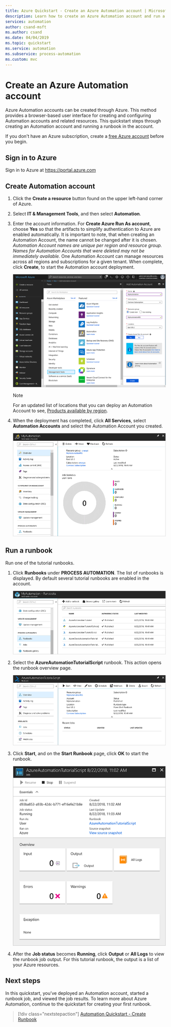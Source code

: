 ```yaml
---
title: Azure Quickstart - Create an Azure Automation account | Microsoft Docs
description: Learn how to create an Azure Automation account and run a runbook
services: automation
author: csand-msft
ms.author: csand
ms.date: 04/04/2019
ms.topic: quickstart
ms.service: automation
ms.subservice: process-automation
ms.custom: mvc
---
```


# Create an Azure Automation account

Azure Automation accounts can be created through Azure. This method provides a browser-based user interface for creating and configuring Automation accounts and related resources. This quickstart steps through creating an Automation account and running a runbook in the account.

If you don't have an Azure subscription, create a [free Azure account](https://azure.microsoft.com/free/?WT.mc_id=A261C142F) before you begin.

## Sign in to Azure

Sign in to Azure at https://portal.azure.com

## Create Automation account

1. Click the **Create a resource** button found on the upper left-hand corner of Azure.

1. Select **IT & Management Tools**, and then select **Automation**.

1. Enter the account information. For **Create Azure Run As account**, choose **Yes** so that the artifacts to simplify authentication to Azure are enabled automatically. It is important to note, that when creating an Automation Account, the name cannot be changed after it is chosen. *Automation Account names are unique per region and resource group. Names for Automation Accounts that were deleted may not be immediately available.* One Automation Account can manage resources across all regions and subscriptions for a given tenant. When complete, click **Create**, to start the Automation account deployment.

    ![Enter information about your Automation account in the page](./media/automation-quickstart-create-account/create-automation-account-portal-blade.png)  

    > [!NOTE]
    > For an updated list of locations that you can deploy an Automation Account to see, [Products available by region](https://azure.microsoft.com/global-infrastructure/services/?products=automation&regions=all).

1. When the deployment has completed, click **All Services**, select **Automation Accounts** and select the Automation Account you created.

    ![Automation account overview](./media/automation-quickstart-create-account/automation-account-overview.png)

## Run a runbook

Run one of the tutorial runbooks.

1. Click **Runbooks** under **PROCESS AUTOMATION**. The list of runbooks is displayed. By default several tutorial runbooks are enabled in the account.

    ![Automation account runbooks list](./media/automation-quickstart-create-account/automation-runbooks-overview.png)

1. Select the **AzureAutomationTutorialScript** runbook. This action opens the runbook overview page.

    ![Runbook overview](./media/automation-quickstart-create-account/automation-tutorial-script-runbook-overview.png)

1. Click **Start**, and on the **Start Runbook** page, click **OK** to start the runbook.

    ![Runbook job page](./media/automation-quickstart-create-account/automation-tutorial-script-job.png)

1. After the **Job status** becomes **Running**, click **Output** or **All Logs** to view the runbook job output. For this tutorial runbook, the output is a list of your Azure resources.

## Next steps

In this quickstart, you’ve deployed an Automation account, started a runbook job, and viewed the job results. To learn more about Azure Automation, continue to the quickstart for creating your first runbook.

> [!div class="nextstepaction"]
> [Automation Quickstart - Create Runbook](./automation-quickstart-create-runbook.md)

